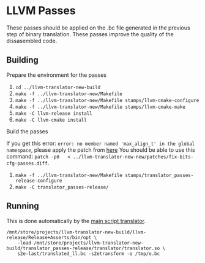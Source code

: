 # LLVM Passes

These passes should be applied on the .bc file generated in the previous step
of binary translation. These passes improve the quality of the dissasembled
code.

## Building

Prepare the environment for the passes

1. ```cd ../llvm-translator-new-build```
2. ```make -f ../llvm-translator-new/Makefile```
3. ```make -f ../llvm-translator-new/Makefile stamps/llvm-cmake-configure```
4. ```make -f ../llvm-translator-new/Makefile stamps/llvm-cmake-make```
5. ```make -C llvm-release install```
6. ```make -C llvm-cmake install```

Build the passes

If you get this error: `error: no member named 'max_align_t' in the global
namespace`, please apply the patch from
[here](../llvm-translator-new-new/patches/fix-bits-cfg-passes.diff)
You should be able to use this command: `patch -p0   < ../llvm-translator-new-new/patches/fix-bits-cfg-passes.diff`.

1. ```make -f ../llvm-translator-new/Makefile stamps/translator_passes-release-configure```
2. ```make -C translator_passes-release/```

## Running
This is done automatically by the [main script translator](../script/run-translator.py).
```
/mnt/store/projects/llvm-translator-new-build/llvm-release/Release+Asserts/bin/opt \
	-load /mnt/store/projects/llvm-translator-new-build/translator_passes-release/translator/translator.so \
	s2e-last/translated_ll.bc -s2etransform -o /tmp/o.bc
```

